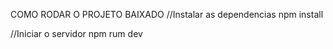 COMO RODAR O PROJETO BAIXADO
//Instalar as dependencias
npm install

//Iniciar o servidor
npm rum dev

